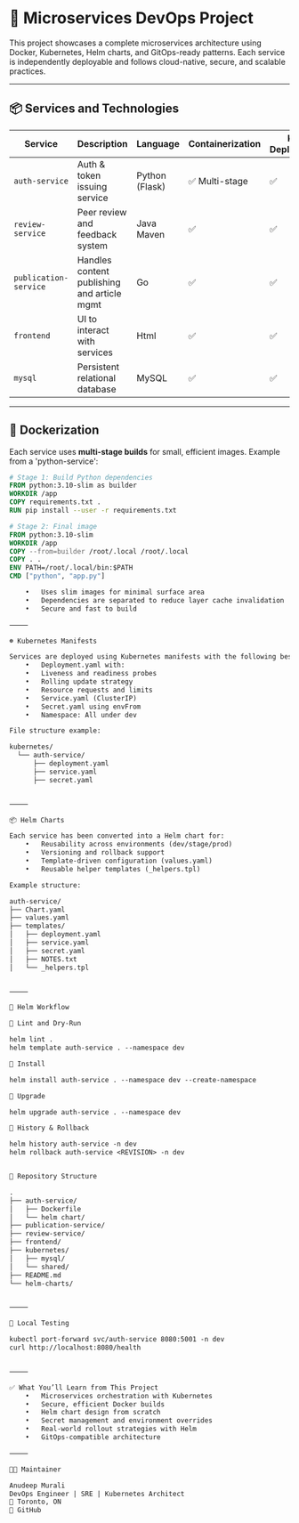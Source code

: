 # 🧩 Microservices DevOps Project

This project showcases a complete microservices architecture using Docker, Kubernetes, Helm charts, and GitOps-ready patterns. Each service is independently deployable and follows cloud-native, secure, and scalable practices.

---

## 📦 Services and Technologies

| Service              | Description                                        | Language         | Containerization | K8s Deployment | Helm Chart |
|----------------------|----------------------------------------------------|------------------|------------------|----------------|------------|
| `auth-service`       | Auth & token issuing service                      | Python (Flask)   | ✅ Multi-stage    | ✅              | ✅          |
| `review-service`     | Peer review and feedback system                   | Java Maven       | ✅                | ✅              | ✅          |
| `publication-service`| Handles content publishing and article mgmt       | Go               | ✅                | ✅              | ✅          |
| `frontend`           | UI to interact with services                      | Html             | ✅                | ✅              | (Planned)   |
| `mysql`              | Persistent relational database                    | MySQL            | ✅                | ✅              | (via YAML)  |

---

## 🐳 Dockerization

Each service uses **multi-stage builds** for small, efficient images. Example from a 'python-service':

```dockerfile
# Stage 1: Build Python dependencies
FROM python:3.10-slim as builder
WORKDIR /app
COPY requirements.txt .
RUN pip install --user -r requirements.txt

# Stage 2: Final image
FROM python:3.10-slim
WORKDIR /app
COPY --from=builder /root/.local /root/.local
COPY . .
ENV PATH=/root/.local/bin:$PATH
CMD ["python", "app.py"]

	•	Uses slim images for minimal surface area
	•	Dependencies are separated to reduce layer cache invalidation
	•	Secure and fast to build

⸻

☸️ Kubernetes Manifests

Services are deployed using Kubernetes manifests with the following best practices:
	•	Deployment.yaml with:
	•	Liveness and readiness probes
	•	Rolling update strategy
	•	Resource requests and limits
	•	Service.yaml (ClusterIP)
	•	Secret.yaml using envFrom
	•	Namespace: All under dev

File structure example:

kubernetes/
  └── auth-service/
      ├── deployment.yaml
      ├── service.yaml
      ├── secret.yaml


⸻

📦 Helm Charts

Each service has been converted into a Helm chart for:
	•	Reusability across environments (dev/stage/prod)
	•	Versioning and rollback support
	•	Template-driven configuration (values.yaml)
	•	Reusable helper templates (_helpers.tpl)

Example structure:

auth-service/
├── Chart.yaml
├── values.yaml
├── templates/
│   ├── deployment.yaml
│   ├── service.yaml
│   ├── secret.yaml
│   ├── NOTES.txt
│   └── _helpers.tpl


⸻

🔁 Helm Workflow

🧪 Lint and Dry-Run

helm lint .
helm template auth-service . --namespace dev

🚀 Install

helm install auth-service . --namespace dev --create-namespace

🔄 Upgrade

helm upgrade auth-service . --namespace dev

🧾 History & Rollback

helm history auth-service -n dev
helm rollback auth-service <REVISION> -n dev


📂 Repository Structure

.
├── auth-service/
│   ├── Dockerfile
│   └── helm chart/
├── publication-service/
├── review-service/
├── frontend/
├── kubernetes/
│   ├── mysql/
│   └── shared/
├── README.md
└── helm-charts/


⸻

🧪 Local Testing

kubectl port-forward svc/auth-service 8080:5001 -n dev
curl http://localhost:8080/health


⸻

✅ What You’ll Learn from This Project
	•	Microservices orchestration with Kubernetes
	•	Secure, efficient Docker builds
	•	Helm chart design from scratch
	•	Secret management and environment overrides
	•	Real-world rollout strategies with Helm
	•	GitOps-compatible architecture

⸻

👨‍💻 Maintainer

Anudeep Murali
DevOps Engineer | SRE | Kubernetes Architect
📍 Toronto, ON
🔗 GitHub